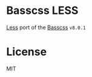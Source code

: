 # Basscss LESS

[Less](http://lesscss.org) port of the [Basscss](http://www.basscss.com/) `v8.0.1`

# License

MIT
